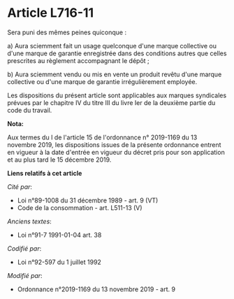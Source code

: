 # Article L716-11

Sera puni des mêmes peines quiconque :

a) Aura sciemment fait un usage quelconque d'une marque collective ou d'une marque de garantie enregistrée dans des
conditions autres que celles prescrites au règlement accompagnant le dépôt ;

b) Aura sciemment vendu ou mis en vente un produit revêtu d'une marque collective ou d'une marque de garantie irrégulièrement
employée.

Les dispositions du présent article sont applicables aux marques syndicales prévues par le chapitre IV du titre III du livre
Ier de la deuxième partie du code du travail.

**Nota:**

Aux termes du I de l'article 15 de l'ordonnance n° 2019-1169 du 13 novembre 2019, les dispositions issues de la présente
ordonnance entrent en vigueur à la date d'entrée en vigueur du décret pris pour son application et au plus tard le 15
décembre 2019.

**Liens relatifs à cet article**

_Cité par_:

  - Loi n°89-1008 du 31 décembre 1989 - art. 9 (VT)
  - Code de la consommation - art. L511-13 (V)

_Anciens textes_:

  - Loi n°91-7 1991-01-04 art. 38

_Codifié par_:

  - Loi n°92-597 du 1 juillet 1992

_Modifié par_:

  - Ordonnance n°2019-1169 du 13 novembre 2019 - art. 9

